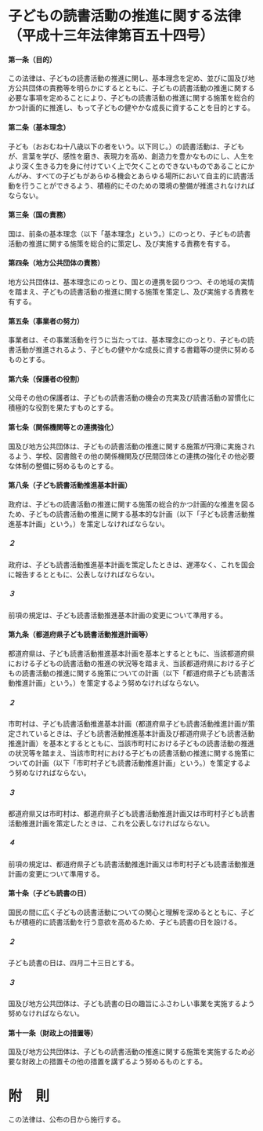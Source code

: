 # 子どもの読書活動の推進に関する法律（平成十三年法律第百五十四号）
#### 第一条（目的）
この法律は、子どもの読書活動の推進に関し、基本理念を定め、並びに国及び地方公共団体の責務等を明らかにするとともに、子どもの読書活動の推進に関する必要な事項を定めることにより、子どもの読書活動の推進に関する施策を総合的かつ計画的に推進し、もって子どもの健やかな成長に資することを目的とする。
#### 第二条（基本理念）
子ども（おおむね十八歳以下の者をいう。以下同じ。）の読書活動は、子どもが、言葉を学び、感性を磨き、表現力を高め、創造力を豊かなものにし、人生をより深く生きる力を身に付けていく上で欠くことのできないものであることにかんがみ、すべての子どもがあらゆる機会とあらゆる場所において自主的に読書活動を行うことができるよう、積極的にそのための環境の整備が推進されなければならない。
#### 第三条（国の責務）
国は、前条の基本理念（以下「基本理念」という。）にのっとり、子どもの読書活動の推進に関する施策を総合的に策定し、及び実施する責務を有する。
#### 第四条（地方公共団体の責務）
地方公共団体は、基本理念にのっとり、国との連携を図りつつ、その地域の実情を踏まえ、子どもの読書活動の推進に関する施策を策定し、及び実施する責務を有する。
#### 第五条（事業者の努力）
事業者は、その事業活動を行うに当たっては、基本理念にのっとり、子どもの読書活動が推進されるよう、子どもの健やかな成長に資する書籍等の提供に努めるものとする。
#### 第六条（保護者の役割）
父母その他の保護者は、子どもの読書活動の機会の充実及び読書活動の習慣化に積極的な役割を果たすものとする。
#### 第七条（関係機関等との連携強化）
国及び地方公共団体は、子どもの読書活動の推進に関する施策が円滑に実施されるよう、学校、図書館その他の関係機関及び民間団体との連携の強化その他必要な体制の整備に努めるものとする。
#### 第八条（子ども読書活動推進基本計画）
政府は、子どもの読書活動の推進に関する施策の総合的かつ計画的な推進を図るため、子どもの読書活動の推進に関する基本的な計画（以下「子ども読書活動推進基本計画」という。）を策定しなければならない。
##### ２
政府は、子ども読書活動推進基本計画を策定したときは、遅滞なく、これを国会に報告するとともに、公表しなければならない。
##### ３
前項の規定は、子ども読書活動推進基本計画の変更について準用する。
#### 第九条（都道府県子ども読書活動推進計画等）
都道府県は、子ども読書活動推進基本計画を基本とするとともに、当該都道府県における子どもの読書活動の推進の状況等を踏まえ、当該都道府県における子どもの読書活動の推進に関する施策についての計画（以下「都道府県子ども読書活動推進計画」という。）を策定するよう努めなければならない。
##### ２
市町村は、子ども読書活動推進基本計画（都道府県子ども読書活動推進計画が策定されているときは、子ども読書活動推進基本計画及び都道府県子ども読書活動推進計画）を基本とするとともに、当該市町村における子どもの読書活動の推進の状況等を踏まえ、当該市町村における子どもの読書活動の推進に関する施策についての計画（以下「市町村子ども読書活動推進計画」という。）を策定するよう努めなければならない。
##### ３
都道府県又は市町村は、都道府県子ども読書活動推進計画又は市町村子ども読書活動推進計画を策定したときは、これを公表しなければならない。
##### ４
前項の規定は、都道府県子ども読書活動推進計画又は市町村子ども読書活動推進計画の変更について準用する。
#### 第十条（子ども読書の日）
国民の間に広く子どもの読書活動についての関心と理解を深めるとともに、子どもが積極的に読書活動を行う意欲を高めるため、子ども読書の日を設ける。
##### ２
子ども読書の日は、四月二十三日とする。
##### ３
国及び地方公共団体は、子ども読書の日の趣旨にふさわしい事業を実施するよう努めなければならない。
#### 第十一条（財政上の措置等）
国及び地方公共団体は、子どもの読書活動の推進に関する施策を実施するため必要な財政上の措置その他の措置を講ずるよう努めるものとする。
# 附　則
この法律は、公布の日から施行する。
